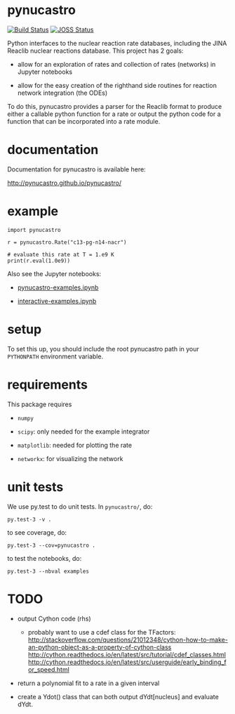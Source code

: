 # pynucastro

[![Build Status](https://travis-ci.org/pynucastro/pynucastro.svg?branch=master)](https://travis-ci.org/pynucastro/pynucastro) [![JOSS Status](http://joss.theoj.org/papers/f753b6f21f460ae6a301c21c95dfa001/status.svg)](http://joss.theoj.org/papers/f753b6f21f460ae6a301c21c95dfa001)

Python interfaces to the nuclear reaction rate databases, including
the JINA Reaclib nuclear reactions database.  This
project has 2 goals:

  * allow for an exploration of rates and collection of rates (networks)
    in Jupyter notebooks

  * allow for the easy creation of the righthand side routines for
    reaction network integration (the ODEs) 

To do this, pynucastro provides a parser for the Reaclib format to
produce either a callable python function for a rate or output the
python code for a function that can be incorporated into a rate
module.


# documentation

Documentation for pynucastro is available here:

http://pynucastro.github.io/pynucastro/


# example
```
import pynucastro

r = pynucastro.Rate("c13-pg-n14-nacr")

# evaluate this rate at T = 1.e9 K
print(r.eval(1.0e9))

```

Also see the Jupyter notebooks:

  * [pynucastro-examples.ipynb](https://github.com/zingale/pynucastro/blob/master/pynucastro-examples.ipynb)

  * [interactive-examples.ipynb](https://github.com/zingale/pynucastro/blob/master/interactive-examples.ipynb)


# setup

To set this up, you should include the root pynucastro path in your
`PYTHONPATH` environment variable.


# requirements

This package requires

* `numpy`

* `scipy`: only needed for the example integrator

* `matplotlib`: needed for plotting the rate

* `networkx`: for visualizing the network


# unit tests

We use py.test to do unit tests.  In `pynucastro/`, do:
```
py.test-3 -v .
```

to see coverage, do:
```
py.test-3 --cov=pynucastro .
```

to test the notebooks, do:
```
py.test-3 --nbval examples
```

# TODO

* output Cython code (rhs)

  * probably want to use a cdef class for the TFactors:
    http://stackoverflow.com/questions/21012348/cython-how-to-make-an-python-object-as-a-property-of-cython-class
	http://cython.readthedocs.io/en/latest/src/tutorial/cdef_classes.html
	http://cython.readthedocs.io/en/latest/src/userguide/early_binding_for_speed.html
	



* return a polynomial fit to a rate in a given interval

* create a Ydot() class that can both output dYdt[nucleus] and
  evaluate dYdt.
  

